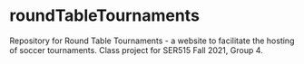 # roundTableTournaments
Repository for Round Table Tournaments - a website to facilitate the hosting of soccer tournaments. Class project for SER515 Fall 2021, Group 4.

